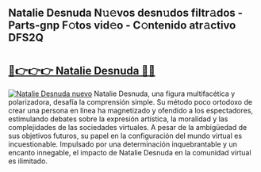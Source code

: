 ## Natalie Desnuda N𝚞𝚎vos desn𝚞dos filtr𝚊dos - Parts-gnp F𝚘tos vid𝚎o - C𝚘ntenido atr𝚊ctivo DFS2Q

# <h2><a href="http://mb7evw.tromn.icu/?c=Natalie+Desnuda">🔗👉👉👉 Natalie Desnuda 🔗🔗</a></h2>

[![Natalie Desnuda nuevo](https://i.imgur.com/pEAQMta.gif)](http://mb7evw.tromn.icu/?c=Natalie+Desnuda)
Natalie Desnuda, una figura multifacética y polarizadora, desafía la comprensión simple. Su método poco ortodoxo de crear una persona en línea ha magnetizado y ofendido a los espectadores, estimulando debates sobre la expresión artística, la moralidad y las complejidades de las sociedades virtuales. A pesar de la ambigüedad de sus objetivos futuros, su papel en la configuración del mundo virtual es incuestionable. Impulsado por una determinación inquebrantable y un encanto innegable, el impacto de Natalie Desnuda en la comunidad virtual es ilimitado.
